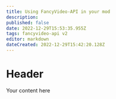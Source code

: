 ```yaml
---
title: Using FancyVideo-API in your mod
description: 
published: false
date: 2022-12-29T15:53:35.955Z
tags: fancyvideo-api v2
editor: markdown
dateCreated: 2022-12-29T15:42:20.128Z
---
```


# Header
Your content here